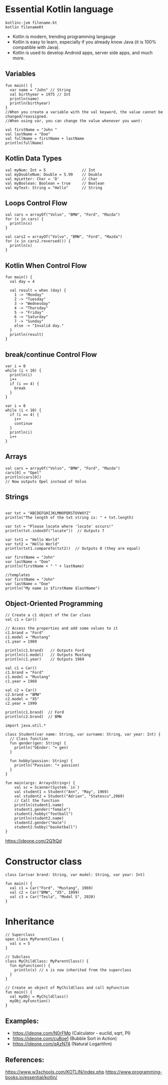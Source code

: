 # Essential Kotlin language

```
kotlinc-jvm filename.kt
kotlin filenameKt
```

- Kotlin is modern, trending programming langauge
- Kotlin is easy to learn, especially if you already know Java (it is 100% compatible with Java).
- Kotlin is used to develop Android apps, server side apps, and much more.

## Variables
```
fun main() {
  var name = "John" // String
  val birthyear = 1975 // Int
  println(name)
  println(birthyear) 
}
//When you create a variable with the val keyword, the value cannot be changed/reassigned.
//When using var, you can change the value whenever you want:

val firstName = "John "
val lastName = "Doe"
val fullName = firstName + lastName
println(fullName)
```

## Kotlin Data Types

```
val myNum: Int = 5                // Int
val myDoubleNum: Double = 5.99    // Double
val myLetter: Char = 'D'          // Char
val myBoolean: Boolean = true     // Boolean
val myText: String = "Hello"      // String
```

## Loops Control Flow

```
val cars = arrayOf("Volvo", "BMW", "Ford", "Mazda")
for (x in cars) {
  println(x)
}

val cars2 = arrayOf("Volvo", "BMW", "Ford", "Mazda")
for (x in cars2.reversed()) {
  println(x)
}
```

## Kotlin When Control Flow

```
fun main() {
  val day = 4

  val result = when (day) {
    1 -> "Monday"
    2 -> "Tuesday"
    3 -> "Wednesday"
    4 -> "Thursday"
    5 -> "Friday"
    6 -> "Saturday"
    7 -> "Sunday"
    else -> "Invalid day."
  }
  println(result)
}
```

## break/continue Control Flow

```
var i = 0
while (i < 10) {
  println(i)
  i++
  if (i == 4) {
    break
  }
}

var i = 0
while (i < 10) {
  if (i == 4) {
    i++
    continue
  }
  println(i)
  i++
}
```

## Arrays

```
val cars = arrayOf("Volvo", "BMW", "Ford", "Mazda")
cars[0] = "Opel"
println(cars[0])
// Now outputs Opel instead of Volvo
```


## Strings

```

var txt = "ABCDEFGHIJKLMNOPQRSTUVWXYZ"
println("The length of the txt string is: " + txt.length)

var txt = "Please locate where 'locate' occurs!"
println(txt.indexOf("locate"))  // Outputs 7

var txt1 = "Hello World"
var txt2 = "Hello World"
println(txt1.compareTo(txt2))  // Outputs 0 (they are equal)

var firstName = "John"
var lastName = "Doe"
println(firstName + " " + lastName)

//templates
var firstName = "John"
var lastName = "Doe"
println("My name is $firstName $lastName")
```

## Object-Oriented Programming

```
// Create a c1 object of the Car class
val c1 = Car()

// Access the properties and add some values to it
c1.brand = "Ford"
c1.model = "Mustang"
c1.year = 1969

println(c1.brand)   // Outputs Ford
println(c1.model)   // Outputs Mustang
println(c1.year)    // Outputs 1969

val c1 = Car()
c1.brand = "Ford"
c1.model = "Mustang"
c1.year = 1969

val c2 = Car()
c2.brand = "BMW"
c2.model = "X5"
c2.year = 1999

println(c1.brand)  // Ford
println(c2.brand)  // BMW
```

```
import java.util.*

class Student(var name: String, var surname: String, var year: Int) {
  // Class function
  fun gender(gen: String) {
    println("GEnder: "+ gen)
  }
  
  fun hobby(passion: String) {
    println("Passion: "+ passion)
  }
}
 
fun main(args: Array<String>) {
    val sc = Scanner(System.`in`)
    val student1 = Student("Ann", "May", 1969)
    val student2 = Student("Adrian", "Statescu",2969)
    // Call the function
    println(student1.name)
    student1.gender("female")
    student1.hobby("football")
    println(student2.name)
    student2.gender("male")
    student2.hobby("basketball")
}
```
https://ideone.com/2Q1tQd

# Constructor class

```
class Car(var brand: String, var model: String, var year: Int)

fun main() {
  val c1 = Car("Ford", "Mustang", 1969)
  val c2 = Car("BMW", "X5", 1999)
  val c3 = Car("Tesla", "Model S", 2020)
}
```

# Inheritance

```
// Superclass
open class MyParentClass {
  val x = 5
}

// Subclass
class MyChildClass: MyParentClass() {
  fun myFunction() {
    println(x) // x is now inherited from the superclass
  }
}

// Create an object of MyChildClass and call myFunction
fun main() {
  val myObj = MyChildClass()
  myObj.myFunction()
} 
```

## Examples:

* https://ideone.com/N0rFMp (Calculator - euclid, sqrt, PI)
* https://ideone.com/cuBoe1 (Bubble Sort in Action)
* https://ideone.com/qAzN74 (Natural Logarithm)

## References:

https://www.w3schools.com/KOTLIN/index.php
https://www.programming-books.io/essential/kotlin/
  
